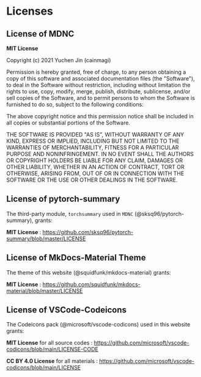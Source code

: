 # Licenses

## License of MDNC

**MIT License**

Copyright (c) 2021 Yuchen Jin (cainmagi)

Permission is hereby granted, free of charge, to any person obtaining a copy
of this software and associated documentation files (the "Software"), to deal
in the Software without restriction, including without limitation the rights
to use, copy, modify, merge, publish, distribute, sublicense, and/or sell
copies of the Software, and to permit persons to whom the Software is
furnished to do so, subject to the following conditions:

The above copyright notice and this permission notice shall be included in all
copies or substantial portions of the Software.

THE SOFTWARE IS PROVIDED "AS IS", WITHOUT WARRANTY OF ANY KIND, EXPRESS OR
IMPLIED, INCLUDING BUT NOT LIMITED TO THE WARRANTIES OF MERCHANTABILITY,
FITNESS FOR A PARTICULAR PURPOSE AND NONINFRINGEMENT. IN NO EVENT SHALL THE
AUTHORS OR COPYRIGHT HOLDERS BE LIABLE FOR ANY CLAIM, DAMAGES OR OTHER
LIABILITY, WHETHER IN AN ACTION OF CONTRACT, TORT OR OTHERWISE, ARISING FROM,
OUT OF OR IN CONNECTION WITH THE SOFTWARE OR THE USE OR OTHER DEALINGS IN THE
SOFTWARE.

## License of pytorch-summary

The third-party module, `torchsummary` used in `MDNC` (@sksq96/pytorch-summary), grants:

**MIT License**
:   https://github.com/sksq96/pytorch-summary/blob/master/LICENSE

## License of MkDocs-Material Theme

The theme of this website (@squidfunk/mkdocs-material) grants:

**MIT License**
:   https://github.com/squidfunk/mkdocs-material/blob/master/LICENSE

## License of VSCode-Codeicons

The Codeicons pack (@microsoft/vscode-codicons) used in this website grants:

**MIT License** for all source codes
:   https://github.com/microsoft/vscode-codicons/blob/main/LICENSE-CODE

**CC BY 4.0 License** for all materials
:   https://github.com/microsoft/vscode-codicons/blob/main/LICENSE
